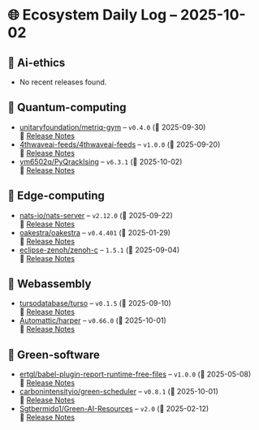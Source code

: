 # 🌐 Ecosystem Daily Log – 2025-10-02

## 🔹 Ai-ethics
- No recent releases found.

## 🔹 Quantum-computing
- [unitaryfoundation/metriq-gym](https://github.com/unitaryfoundation/metriq-gym/releases/tag/v0.4.0) – `v0.4.0` (📅 2025-09-30)  
  🔗 [Release Notes](https://github.com/unitaryfoundation/metriq-gym/releases/tag/v0.4.0)
- [4thwaveai-feeds/4thwaveai-feeds](https://github.com/4thwaveai-feeds/4thwaveai-feeds/releases/tag/v1.0.0) – `v1.0.0` (📅 2025-09-20)  
  🔗 [Release Notes](https://github.com/4thwaveai-feeds/4thwaveai-feeds/releases/tag/v1.0.0)
- [vm6502q/PyQrackIsing](https://github.com/vm6502q/PyQrackIsing/releases/tag/v6.3.1) – `v6.3.1` (📅 2025-10-02)  
  🔗 [Release Notes](https://github.com/vm6502q/PyQrackIsing/releases/tag/v6.3.1)

## 🔹 Edge-computing
- [nats-io/nats-server](https://github.com/nats-io/nats-server/releases/tag/v2.12.0) – `v2.12.0` (📅 2025-09-22)  
  🔗 [Release Notes](https://github.com/nats-io/nats-server/releases/tag/v2.12.0)
- [oakestra/oakestra](https://github.com/oakestra/oakestra/releases/tag/v0.4.401) – `v0.4.401` (📅 2025-01-29)  
  🔗 [Release Notes](https://github.com/oakestra/oakestra/releases/tag/v0.4.401)
- [eclipse-zenoh/zenoh-c](https://github.com/eclipse-zenoh/zenoh-c/releases/tag/1.5.1) – `1.5.1` (📅 2025-09-04)  
  🔗 [Release Notes](https://github.com/eclipse-zenoh/zenoh-c/releases/tag/1.5.1)

## 🔹 Webassembly
- [tursodatabase/turso](https://github.com/tursodatabase/turso/releases/tag/v0.1.5) – `v0.1.5` (📅 2025-09-10)  
  🔗 [Release Notes](https://github.com/tursodatabase/turso/releases/tag/v0.1.5)
- [Automattic/harper](https://github.com/Automattic/harper/releases/tag/v0.66.0) – `v0.66.0` (📅 2025-10-01)  
  🔗 [Release Notes](https://github.com/Automattic/harper/releases/tag/v0.66.0)

## 🔹 Green-software
- [ertgl/babel-plugin-report-runtime-free-files](https://github.com/ertgl/babel-plugin-report-runtime-free-files/releases/tag/v1.0.0) – `v1.0.0` (📅 2025-05-08)  
  🔗 [Release Notes](https://github.com/ertgl/babel-plugin-report-runtime-free-files/releases/tag/v1.0.0)
- [carbonintensityio/green-scheduler](https://github.com/carbonintensityio/green-scheduler/releases/tag/v0.8.1) – `v0.8.1` (📅 2025-10-01)  
  🔗 [Release Notes](https://github.com/carbonintensityio/green-scheduler/releases/tag/v0.8.1)
- [Sgtbermido1/Green-AI-Resources](https://github.com/Sgtbermido1/Green-AI-Resources/releases/tag/v2.0) – `v2.0` (📅 2025-02-12)  
  🔗 [Release Notes](https://github.com/Sgtbermido1/Green-AI-Resources/releases/tag/v2.0)